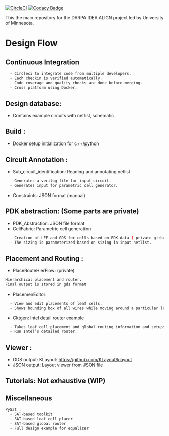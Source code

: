 [![CircleCI](https://circleci.com/gh/ALIGN-analoglayout/ALIGN-public.svg?style=svg)](https://circleci.com/gh/ALIGN-analoglayout/ALIGN-public)
[![Codacy Badge](https://api.codacy.com/project/badge/Grade/2aeb84c0f14949909bcd342b19721d01)](https://app.codacy.com/app/ALIGN-analoglayout/ALIGN-public?utm_source=github.com&utm_medium=referral&utm_content=ALIGN-analoglayout/ALIGN-public&utm_campaign=Badge_Grade_Settings)

 This the main repository for the DARPA IDEA ALIGN project led by University of Minnesota.
 

# Design Flow 
## Continuous Integration
```bash
  - Circleci to integrate code from multiple developers. 
  - Each checkin is verified automatically.
  - Code coverage and quality checks are done before merging.
  - Cross platform using Docker.
```
## Design database:
 * Contains example circuits with netlist, schematic
 
## Build : 

* Docker setup initialization for c++/python


## Circuit Annotation :

* Sub_circuit_identification: Reading and annotating netlist
```bash
  - Generates a verilog file for input circuit. 
  - Generates input for parametric cell generator.
```
* Constraints: JSON format (manual)

## PDK abstraction: (Some parts are private)

* PDK_Abstraction: JSON file format
* CellFabric: Parametric cell generation
```bash
  - Creation of LEF and GDS for cells based on PDK data ( private github).
  - The sizing is parameterized based on sizing in input netlist.
```
## Placement and Routing : 
* PlaceRouteHierFlow: (private)
```bash
Hierarchical placement and router.
Final output is stored in gds format
```
* PlacemenEditor: 
```bash
  - View and edit placements of leaf cells. 
  - Shows bounding box of all wires while moving around a particular leaf.
```
* Cktgen: Intel detail router example
```bash
  - Takes leaf cell placement and global routing information and setups up the detailed routing task.
  - Run Intel’s detailed router. 
```
## Viewer :
* GDS output: KLayout: https://github.com/KLayout/klayout
* JSON output: Layout viewer from JSON file

## Tutorials: Not exhaustive (WIP)

## Miscellaneous 
```bash
PySat : 
  - SAT-based toolkit
  - SAT-based leaf cell placer
  - SAT-based global router 
  - Full design example for equalizer
```

